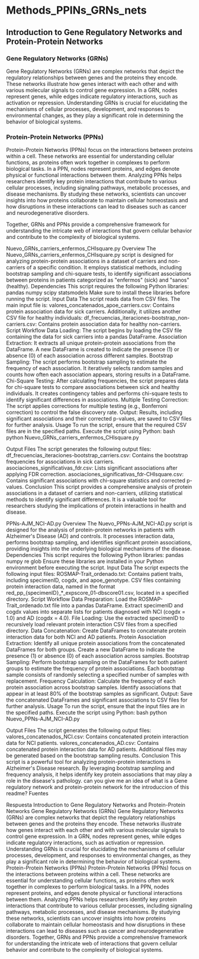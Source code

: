 # Methods_PPINs_GRNs_nets

## Introduction to Gene Regulatory Networks and Protein-Protein Networks

### Gene Regulatory Networks (GRNs)

Gene Regulatory Networks (GRNs) are complex networks that depict the regulatory relationships between genes and the proteins they encode. These networks illustrate how genes interact with each other and with various molecular signals to control gene expression. In a GRN, nodes represent genes, while edges indicate regulatory interactions, such as activation or repression. Understanding GRNs is crucial for elucidating the mechanisms of cellular processes, development, and responses to environmental changes, as they play a significant role in determining the behavior of biological systems.

### Protein-Protein Networks (PPNs)

Protein-Protein Networks (PPNs) focus on the interactions between proteins within a cell. These networks are essential for understanding cellular functions, as proteins often work together in complexes to perform biological tasks. In a PPN, nodes represent proteins, and edges denote physical or functional interactions between them. Analyzing PPNs helps researchers identify key protein interactions that contribute to various cellular processes, including signaling pathways, metabolic processes, and disease mechanisms. By studying these networks, scientists can uncover insights into how proteins collaborate to maintain cellular homeostasis and how disruptions in these interactions can lead to diseases such as cancer and neurodegenerative disorders.

Together, GRNs and PPNs provide a comprehensive framework for understanding the intricate web of interactions that govern cellular behavior and contribute to the complexity of biological systems.

Nuevo_GRNs_carriers_enfermos_CHIsquare.py
Overview
The Nuevo_GRNs_carriers_enfermos_CHIsquare.py script is designed for analyzing protein-protein associations in a dataset of carriers and non-carriers of a specific condition. It employs statistical methods, including bootstrap sampling and chi-square tests, to identify significant associations between proteins in patients categorized as "enfermos" (sick) and "sanos" (healthy).
Dependencies
This script requires the following Python libraries:
pandas
numpy
scipy
statsmodels
Make sure to install these libraries before running the script.
Input Data
The script reads data from CSV files. The main input file is:
valores_concatenados_apoe_carriers.csv: Contains protein association data for sick carriers.
Additionally, it utilizes another CSV file for healthy individuals:
df_frecuencias_iteraciones-bootstrap_non-carriers.csv: Contains protein association data for healthy non-carriers.
Script Workflow
Data Loading: The script begins by loading the CSV file containing the data for sick carriers into a pandas DataFrame.
Association Extraction:
It extracts all unique protein-protein associations from the DataFrame.
A new DataFrame is created to indicate the presence (1) or absence (0) of each association across different samples.
Bootstrap Sampling:
The script performs bootstrap sampling to estimate the frequency of each association.
It iteratively selects random samples and counts how often each association appears, storing results in a DataFrame.
Chi-Square Testing:
After calculating frequencies, the script prepares data for chi-square tests to compare associations between sick and healthy individuals.
It creates contingency tables and performs chi-square tests to identify significant differences in associations.
Multiple Testing Correction:
The script applies corrections for multiple testing (e.g., Bonferroni correction) to control the false discovery rate.
Output:
Results, including significant associations and their corrected p-values, are saved to CSV files for further analysis.
Usage
To run the script, ensure that the required CSV files are in the specified paths. Execute the script using Python:
bash
python Nuevo_GRNs_carriers_enfermos_CHIsquare.py

Output Files
The script generates the following output files:
df_frecuencias_iteraciones-bootstrap_carriers.csv: Contains the bootstrap frequencies for associations in sick carriers.
asociaciones_significativas_fdr.csv: Lists significant associations after applying FDR correction.
asociaciones_significativas_fdr-CHIsquare.csv: Contains significant associations with chi-square statistics and corrected p-values.
Conclusion
This script provides a comprehensive analysis of protein associations in a dataset of carriers and non-carriers, utilizing statistical methods to identify significant differences. It is a valuable tool for researchers studying the implications of protein interactions in health and disease.

PPNs-AJM_NCI-AD.py
Overview
The Nuevo_PPNs-AJM_NCI-AD.py script is designed for the analysis of protein-protein networks in patients with Alzheimer's Disease (AD) and controls. It processes interaction data, performs bootstrap sampling, and identifies significant protein associations, providing insights into the underlying biological mechanisms of the disease.
Dependencies
This script requires the following Python libraries:
pandas
numpy
re
glob
Ensure these libraries are installed in your Python environment before executing the script.
Input Data
The script expects the following input files:
ROSMAP-Trait_ordenado.txt: Contains patient traits, including specimenID, cogdx, and apoe_genotype.
CSV files containing protein interaction data, named in the format red_pp_{specimenID}_*_expscore_01-dbscore01.csv, located in a specified directory.
Script Workflow
Data Preparation:
Load the ROSMAP-Trait_ordenado.txt file into a pandas DataFrame.
Extract specimenID and cogdx values into separate lists for patients diagnosed with NCI (cogdx = 1.0) and AD (cogdx = 4.0).
File Loading:
Use the extracted specimenID to recursively load relevant protein interaction CSV files from a specified directory.
Data Concatenation:
Create DataFrames to concatenate protein interaction data for both NCI and AD patients.
Protein Association Extraction:
Identify all unique protein associations from the concatenated DataFrames for both groups.
Create a new DataFrame to indicate the presence (1) or absence (0) of each association across samples.
Bootstrap Sampling:
Perform bootstrap sampling on the DataFrames for both patient groups to estimate the frequency of protein associations.
Each bootstrap sample consists of randomly selecting a specified number of samples with replacement.
Frequency Calculation:
Calculate the frequency of each protein association across bootstrap samples.
Identify associations that appear in at least 80% of the bootstrap samples as significant.
Output:
Save the concatenated DataFrames and significant associations to CSV files for further analysis.
Usage
To run the script, ensure that the input files are in the specified paths. Execute the script using Python:
bash
python Nuevo_PPNs-AJM_NCI-AD.py

Output Files
The script generates the following output files:
valores_concatenados_NCI.csv: Contains concatenated protein interaction data for NCI patients.
valores_concatenados_AD.csv: Contains concatenated protein interaction data for AD patients.
Additional files may be generated based on the bootstrap sampling results.
Conclusion
This script is a powerful tool for analyzing protein-protein interactions in Alzheimer's Disease research. By leveraging bootstrap sampling and frequency analysis, it helps identify key protein associations that may play a role in the disease's pathology.
can you give me an idea of what is a Gene regulatory network and protein-protein network for the introduccion of this readme?
Fuentes


Respuesta
Introduction to Gene Regulatory Networks and Protein-Protein Networks
Gene Regulatory Networks (GRNs)
Gene Regulatory Networks (GRNs) are complex networks that depict the regulatory relationships between genes and the proteins they encode. These networks illustrate how genes interact with each other and with various molecular signals to control gene expression. In a GRN, nodes represent genes, while edges indicate regulatory interactions, such as activation or repression. Understanding GRNs is crucial for elucidating the mechanisms of cellular processes, development, and responses to environmental changes, as they play a significant role in determining the behavior of biological systems.
Protein-Protein Networks (PPNs)
Protein-Protein Networks (PPNs) focus on the interactions between proteins within a cell. These networks are essential for understanding cellular functions, as proteins often work together in complexes to perform biological tasks. In a PPN, nodes represent proteins, and edges denote physical or functional interactions between them. Analyzing PPNs helps researchers identify key protein interactions that contribute to various cellular processes, including signaling pathways, metabolic processes, and disease mechanisms. By studying these networks, scientists can uncover insights into how proteins collaborate to maintain cellular homeostasis and how disruptions in these interactions can lead to diseases such as cancer and neurodegenerative disorders.
Together, GRNs and PPNs provide a comprehensive framework for understanding the intricate web of interactions that govern cellular behavior and contribute to the complexity of biological systems.
